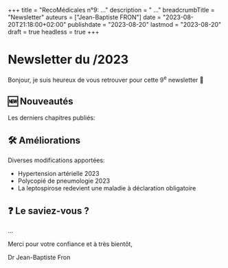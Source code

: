 +++
title = "RecoMédicales n°9:  ..."
description = " ..."
breadcrumbTitle = "Newsletter"
auteurs = ["Jean-Baptiste FRON"]
date = "2023-08-20T21:18:00+02:00"
publishdate = "2023-08-20"
lastmod = "2023-08-20"
draft = true
headless = true
+++

# Newsletter du /2023

Bonjour, je suis heureux de vous retrouver pour cette 9<sup>e</sup> newsletter 📰

## 🆕 Nouveautés

Les derniers chapitres publiés:



## 🛠️ Améliorations

Diverses modifications apportées:

- Hypertension artérielle 2023
- Polycopié de pneumologie 2023
- La leptospirose redevient une maladie à déclaration obligatoire

## ❓ Le saviez-vous ?

...

Merci pour votre confiance et à très bientôt,

Dr Jean-Baptiste Fron
